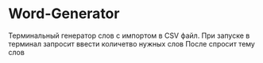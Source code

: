 # Word-Generator
Терминальный генератор слов с импортом в CSV файл.
При запуске в терминал запросит ввести количетво нужных слов
После спросит тему слов
